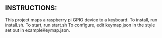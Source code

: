 ## INSTRUCTIONS:
 
This project maps a raspberry pi GPIO device to a keyboard. 
To install, run install.sh. 
To start, run start.sh 
To configure, edit keymap.json in the style set out in exampleKeymap.json. 